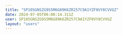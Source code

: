 ```yaml
---
title: "SP105GNSZG9S5M6G89K6ZR257C9A1YZF0VY8CVVGZ"
date: 2024-07-05T06:08:14.311Z
user: SP105GNSZG9S5M6G89K6ZR257C9A1YZF0VY8CVVGZ
layout: "users"
---
```

    